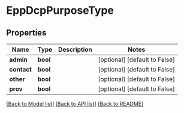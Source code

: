 # EppDcpPurposeType

## Properties
Name | Type | Description | Notes
------------ | ------------- | ------------- | -------------
**admin** | **bool** |  | [optional] [default to False]
**contact** | **bool** |  | [optional] [default to False]
**other** | **bool** |  | [optional] [default to False]
**prov** | **bool** |  | [optional] [default to False]

[[Back to Model list]](../README.md#documentation-for-models) [[Back to API list]](../README.md#documentation-for-api-endpoints) [[Back to README]](../README.md)

